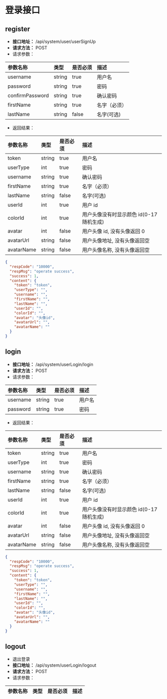 # 登录接口



## register

- **接口地址：** /api/system/user/userSignUp
- **请求方法：** POST
- 请求参数：

| 参数名称        | 类型   | 是否必须 | 描述         |
| :-------------- | :----- | :------- | :----------- |
| username        | string | true     | 用户名       |
| password        | string | true     | 密码         |
| confirmPassword | string | true     | 确认密码     |
| firstName       | string | true     | 名字（必须） |
| lastName        | string | false    | 名字(可选)   |

- 返回结果：

| 参数名称   | 类型   | 是否必须 | 描述                                     |
| :--------- | :----- | :------- | :--------------------------------------- |
| token      | string | true     | 用户名                                   |
| userType   | int    | true     | 密码                                     |
| username   | string | true     | 确认密码                                 |
| firstName  | string | true     | 名字（必须）                             |
| lastName   | string | false    | 名字(可选)                               |
| userId     | int    | true     | 用户 id                                  |
| colorId    | int    | true     | 用户头像没有时显示颜色 id(0-17 随机生成) |
| avatar     | int    | false    | 用户头像 id, 没有头像返回 0              |
| avatarUrl  | string | false    | 用户头像地址, 没有头像返回空             |
| avatarName | string | false    | 用户头像名称, 没有头像返回空             |

```json
{
  "respCode": "10000",
  "respMsg": "operate success",
  "success": 1,
  "content": {
    "token": "token",
    "userType": "",
    "username": "",
    "firstName": "",
    "lastName": "",
    "userId": "",
    "colorId": "",
    "avatar": "头像id",
    "avatarUrl": "",
    "avatarName": ""
  }
}
```

## login

- **接口地址：** /api/system/userLogin/login
- **请求方法：** POST
- 请求参数：

| 参数名称 | 类型   | 是否必须 | 描述   |
| :------- | :----- | :------- | :----- |
| username | string | true     | 用户名 |
| password | string | true     | 密码   |

- 返回结果：

| 参数名称   | 类型   | 是否必须 | 描述                                     |
| :--------- | :----- | :------- | :--------------------------------------- |
| token      | string | true     | 用户名                                   |
| userType   | int    | true     | 密码                                     |
| username   | string | true     | 确认密码                                 |
| firstName  | string | true     | 名字（必须）                             |
| lastName   | string | false    | 名字(可选)                               |
| userId     | int    | true     | 用户 id                                  |
| colorId    | int    | true     | 用户头像没有时显示颜色 id(0-17 随机生成) |
| avatar     | int    | false    | 用户头像 id, 没有头像返回 0              |
| avatarUrl  | string | false    | 用户头像地址, 没有头像返回空             |
| avatarName | string | false    | 用户头像名称, 没有头像返回空             |

```json
{
  "respCode": "10000",
  "respMsg": "operate success",
  "success": 1,
  "content": {
    "token": "token",
    "userType": "",
    "username": "",
    "firstName": "",
    "lastName": "",
    "userId": "",
    "colorId": "",
    "avatar": "头像id",
    "avatarUrl": "",
    "avatarName": ""
  }
}
```


## logout

- 退出登录
- **接口地址：** /api/system/userLogin/logout
- **请求方法：** POST
- 请求参数：

| 参数名称 | 类型 | 是否必须 | 描述 |
| :------- | :--- | :------- | :--- |
